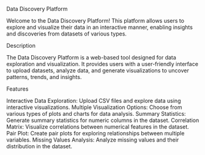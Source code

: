 Data Discovery Platform

Welcome to the Data Discovery Platform! This platform allows users to explore and visualize their data in an interactive manner, enabling insights and discoveries from datasets of various types.


Description

The Data Discovery Platform is a web-based tool designed for data exploration and visualization. It provides users with a user-friendly interface to upload datasets, analyze data, and generate visualizations to uncover patterns, trends, and insights.

Features

Interactive Data Exploration: Upload CSV files and explore data using interactive visualizations.
Multiple Visualization Options: Choose from various types of plots and charts for data analysis.
Summary Statistics: Generate summary statistics for numeric columns in the dataset.
Correlation Matrix: Visualize correlations between numerical features in the dataset.
Pair Plot: Create pair plots for exploring relationships between multiple variables.
Missing Values Analysis: Analyze missing values and their distribution in the dataset.
